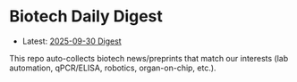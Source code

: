 # Biotech Daily Digest

- Latest: [2025-09-30 Digest](digest/2025-09-30.md)

This repo auto-collects biotech news/preprints that match our interests (lab automation, qPCR/ELISA, robotics, organ-on-chip, etc.).
